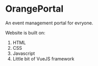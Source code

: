 # OrangePortal
An event management portal for evryone.

Website is built on:
1. HTML
2. CSS
3. Javascript 
4. Little bit of VueJS framework


